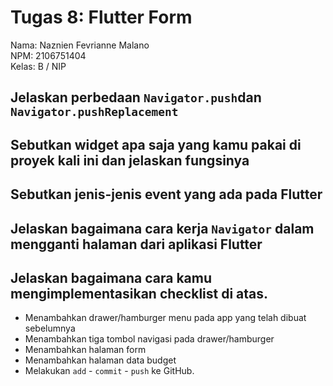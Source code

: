 # Tugas 8: Flutter Form
Nama: Naznien Fevrianne Malano
<br>
NPM: 2106751404
<br>
Kelas: B / NIP
<br>

## Jelaskan perbedaan `Navigator.push`dan `Navigator.pushReplacement`


## Sebutkan widget apa saja yang kamu pakai di proyek kali ini dan jelaskan fungsinya


## Sebutkan jenis-jenis event yang ada pada Flutter

## Jelaskan bagaimana cara kerja `Navigator` dalam mengganti halaman dari aplikasi Flutter

## Jelaskan bagaimana cara kamu mengimplementasikan checklist di atas.
- Menambahkan drawer/hamburger menu pada app yang telah dibuat sebelumnya
- Menambahkan tiga tombol navigasi pada drawer/hamburger
- Menambahkan halaman form
- Menambahkan halaman data budget
- Melakukan `add` - `commit` - `push` ke GitHub.
